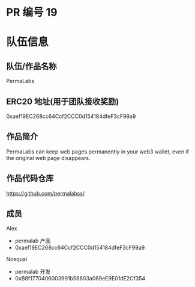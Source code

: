
# PR 编号 19
# 队伍信息
## 队伍/作品名称
PermaLabs

## ERC20 地址(用于团队接收奖励)
0xaef19EC268cc64Ccf2CCC0d154184dfeF3cF99a9

## 作品简介

PermaLabs can keep web pages permanently in your web3 wallet, even if the original web page disappears.

## 作品代码仓库
https://github.com/permalabss/

## 成员

Alex
- permalab 产品
- 0xaef19EC268cc64Ccf2CCC0d154184dfeF3cF99a9

Noequal
- permalab 开发
- 0xB8f1770406003991b58603a069eE9E01dE2Cf354

